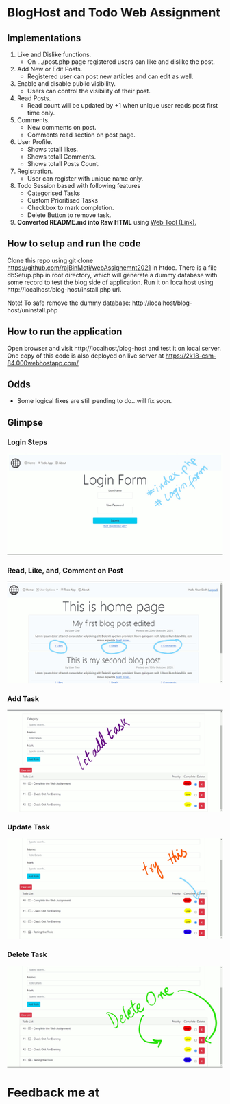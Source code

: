 # BlogHost and Todo Web Assignment

## Implementations

1.  Like and Dislike functions.
    - On .../post.php page registered users can like and dislike the post.
2.  Add New or Edit Posts.
    - Registered user can post new articles and can edit as well.
3.  Enable and disable public visibility.
    - Users can control the visibility of their post.
4.  Read Posts.
    - Read count will be updated by +1 when unique user reads post first time only.
5.  Comments.
    - New comments on post.
    - Comments read section on post page.
6.  User Profile.
    - Shows totall likes.
    - Shows totall Comments.
    - Shows totall Posts Count.
7.  Registration.
    - User can register with unique name only.
8.  Todo Session based with following features
    - Categorised Tasks
    - Custom Prioritised Tasks
    - Checkbox to mark completion.
    - Delete Button to remove task.
9.  **Converted README.md into Raw HTML** using [Web Tool (Link).](https://markdowntohtml.com/)

## How to setup and run the code

Clone this repo using git clone https://github.com/rajBinMoti/webAssignemnt2021 in htdoc. There is a file dbSetup.php in root directory, which will generate a dummy database with some record to test the blog side of application. Run it on localhost using http://localhost/blog-host/install.php url.

Note! To safe remove the dummy database: http://localhost/blog-host/uninstall.php

## How to run the application

Open browser and visit http://localhost/blog-host and test it on local server.
One copy of this code is also deployed on live server at https://2k18-csm-84.000webhostapp.com/

## Odds

- Some logical fixes are still pending to do...will fix soon.

## Glimpse

### Login Steps

![Login-Home-Logout](images\Inkedr2.gif)

### Read, Like, and, Comment on Post

![Read-Like-Comment](images\Inkedr1.gif)

### Add Task

![AddTask](images\AddTask.gif)

### Update Task

![UpdateTask](images\UpdateTask.gif)

### Delete Task

![DeleteTask](images\DeleteTask.gif)


# Feedback me at 